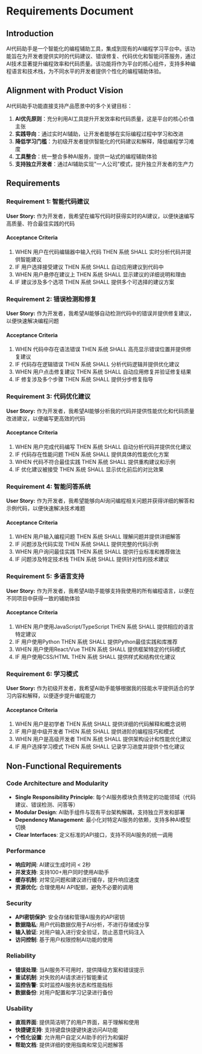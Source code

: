 # Requirements Document

## Introduction

AI代码助手是一个智能化的编程辅助工具，集成到现有的AI编程学习平台中。该功能旨在为开发者提供实时的代码建议、错误修复、代码优化和智能问答服务，通过AI技术显著提升编程效率和代码质量。该功能将作为平台的核心组件，支持多种编程语言和技术栈，为不同水平的开发者提供个性化的编程辅助体验。

## Alignment with Product Vision

AI代码助手功能直接支持产品愿景中的多个关键目标：

1. **AI优先原则**：充分利用AI工具提升开发效率和代码质量，这是平台的核心价值主张
2. **实践导向**：通过实时AI辅助，让开发者能够在实际编程过程中学习和改进
3. **降低学习门槛**：为初级开发者提供智能化的代码建议和解释，降低编程学习难度
4. **工具整合**：统一整合多种AI服务，提供一站式的编程辅助体验
5. **支持独立开发者**：通过AI辅助实现"一人公司"模式，提升独立开发者的生产力

## Requirements

### Requirement 1: 智能代码建议

**User Story:** 作为开发者，我希望在编写代码时获得实时的AI建议，以便快速编写高质量、符合最佳实践的代码

#### Acceptance Criteria

1. WHEN 用户在代码编辑器中输入代码 THEN 系统 SHALL 实时分析代码并提供智能建议
2. IF 用户选择接受建议 THEN 系统 SHALL 自动应用建议到代码中
3. WHEN 用户悬停在建议上 THEN 系统 SHALL 显示建议的详细说明和理由
4. IF 建议涉及多个选项 THEN 系统 SHALL 提供多个可选择的建议方案

### Requirement 2: 错误检测和修复

**User Story:** 作为开发者，我希望AI能够自动检测代码中的错误并提供修复建议，以便快速解决编程问题

#### Acceptance Criteria

1. WHEN 代码中存在语法错误 THEN 系统 SHALL 高亮显示错误位置并提供修复建议
2. IF 代码存在逻辑错误 THEN 系统 SHALL 分析代码逻辑并提供优化建议
3. WHEN 用户点击修复建议 THEN 系统 SHALL 自动应用修复并验证修复结果
4. IF 修复涉及多个步骤 THEN 系统 SHALL 提供分步修复指导

### Requirement 3: 代码优化建议

**User Story:** 作为开发者，我希望AI能够分析我的代码并提供性能优化和代码质量改进建议，以便编写更高效的代码

#### Acceptance Criteria

1. WHEN 用户完成代码编写 THEN 系统 SHALL 自动分析代码并提供优化建议
2. IF 代码存在性能问题 THEN 系统 SHALL 提供具体的性能优化方案
3. WHEN 代码不符合最佳实践 THEN 系统 SHALL 提供重构建议和示例
4. IF 优化建议被接受 THEN 系统 SHALL 显示优化前后的对比效果

### Requirement 4: 智能问答系统

**User Story:** 作为开发者，我希望能够向AI询问编程相关问题并获得详细的解答和示例代码，以便快速解决技术难题

#### Acceptance Criteria

1. WHEN 用户输入编程问题 THEN 系统 SHALL 理解问题并提供详细解答
2. IF 问题涉及代码实现 THEN 系统 SHALL 提供完整的代码示例
3. WHEN 用户询问最佳实践 THEN 系统 SHALL 提供行业标准和推荐做法
4. IF 问题涉及特定技术栈 THEN 系统 SHALL 提供针对性的技术建议

### Requirement 5: 多语言支持

**User Story:** 作为开发者，我希望AI助手能够支持我使用的所有编程语言，以便在不同项目中获得一致的辅助体验

#### Acceptance Criteria

1. WHEN 用户使用JavaScript/TypeScript THEN 系统 SHALL 提供相应的语言特定建议
2. IF 用户使用Python THEN 系统 SHALL 提供Python最佳实践和库推荐
3. WHEN 用户使用React/Vue THEN 系统 SHALL 提供框架特定的代码模式
4. IF 用户使用CSS/HTML THEN 系统 SHALL 提供样式和结构优化建议

### Requirement 6: 学习模式

**User Story:** 作为初级开发者，我希望AI助手能够根据我的技能水平提供适合的学习内容和解释，以便逐步提升编程能力

#### Acceptance Criteria

1. WHEN 用户是初学者 THEN 系统 SHALL 提供详细的代码解释和概念说明
2. IF 用户是中级开发者 THEN 系统 SHALL 提供进阶的编程技巧和模式
3. WHEN 用户是高级开发者 THEN 系统 SHALL 提供架构设计和性能优化建议
4. IF 用户选择学习模式 THEN 系统 SHALL 记录学习进度并提供个性化建议

## Non-Functional Requirements

### Code Architecture and Modularity

- **Single Responsibility Principle**: 每个AI服务模块负责特定的功能领域（代码建议、错误检测、问答等）
- **Modular Design**: AI助手组件与现有平台架构解耦，支持独立开发和部署
- **Dependency Management**: 最小化对特定AI服务的依赖，支持多种AI模型切换
- **Clear Interfaces**: 定义标准的API接口，支持不同AI服务的统一调用

### Performance

- **响应时间**: AI建议生成时间 < 2秒
- **并发支持**: 支持100+用户同时使用AI助手
- **缓存机制**: 对常见问题和建议进行缓存，提升响应速度
- **资源优化**: 合理使用AI API配额，避免不必要的调用

### Security

- **API密钥保护**: 安全存储和管理AI服务的API密钥
- **数据隐私**: 用户代码数据仅用于AI分析，不进行存储或分享
- **输入验证**: 对用户输入进行安全验证，防止恶意代码注入
- **访问控制**: 基于用户权限控制AI功能的使用

### Reliability

- **错误处理**: 当AI服务不可用时，提供降级方案和错误提示
- **重试机制**: 对失败的AI请求进行智能重试
- **监控告警**: 实时监控AI服务状态和性能指标
- **数据备份**: 对用户配置和学习记录进行备份

### Usability

- **直观界面**: 提供简洁明了的用户界面，易于理解和使用
- **快捷键支持**: 支持键盘快捷键快速访问AI功能
- **个性化设置**: 允许用户自定义AI助手的行为和偏好
- **帮助文档**: 提供详细的使用指南和常见问题解答
